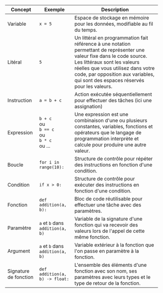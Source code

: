 | Concept               | Exemple                                               | Description                                                                                                                                                                                                                                                                       |
| --------------------- | ----------------------------------------------------- | --------------------------------------------------------------------------------------------------------------------------------------------------------------------------------------------------------------------------------------------------------------------------------- |
| Variable              | `x = 5`                                               | Espace de stockage en mémoire pour les données, modifiable au fil du temps.                                                                                                                                                                                                       |
| Litéral               | `5`                                                   | Un littéral en programmation fait référence à une notation permettant de représenter une valeur fixe dans le code source. Les littéraux sont les valeurs réelles que vous utilisez dans votre code, par opposition aux variables, qui sont des espaces réservés pour les valeurs. |
| Instruction           | `a = b + c`                                           | Action exécutée séquentiellement pour effectuer des tâches (ici une assignation)                                                                                                                                                                                                  |
| Expression            | `b + c`<br>ou <br>`b == c`<br>ou<br>`b * c`<br>ou ... | Une expression est une combinaison d'une ou plusieurs constantes, variables, fonctions et opérateurs que le langage de programmation interprète et calcule pour produire une autre valeur.                                                                                        |
| Boucle                | `for i in range(10):`                                 | Structure de contrôle pour répéter des instructions en fonction d'une condition.                                                                                                                                                                                                  |
| Condition             | `if x > 0:`                                           | Structure de contrôle pour exécuter des instructions en fonction d'une condition.                                                                                                                                                                                                 |
| Fonction              | `def addition(a, b):`                                 | Bloc de code réutilisable pour effectuer une tâche avec des paramètres.                                                                                                                                                                                                           |
| Paramètre             | `a` et `b` dans `addition(a, b)`                      | Variable de la signature d'une fonction qui va recevoir des valeurs lors de l'appel de cette même fonction.                                                                                                                                                                       |
| Argument              | `a` et `b` dans `addition(a, b)`                      | Variable extérieur à la fonction que l'on passe en paramètre à la fonction.                                                                                                                                                                                                       |
| Signature de fonction | `def addition(a, b) -> float:`                        | L'ensemble des éléments d'une fonction avec son nom, ses paramètres avec leurs types et le type de retour de la fonction.                                                                                                                                                         |
